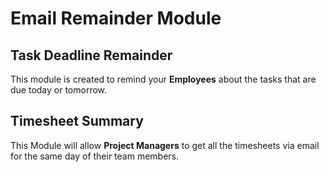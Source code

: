 # Email Remainder Module


## Task Deadline Remainder
This module is created to remind your <strong>Employees</strong> about the tasks that are due today or tomorrow.

## Timesheet Summary
This Module will allow <strong>Project Managers</strong> to get all the timesheets via email for the same day of their team members.
